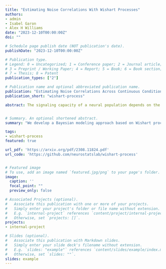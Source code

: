 ```yaml
---
title: "Estimating Noise Correlations With Wishart Processes"
authors:
- admin
- Isabel Garon
- Alex H Williams
date: "2023-12-10T00:00:00Z"
doi: ""

# Schedule page publish date (NOT publication's date).
publishDate: "2023-12-10T00:00:00Z"

# Publication type.
# Legend: 0 = Uncategorized; 1 = Conference paper; 2 = Journal article;
# 3 = Preprint / Working Paper; 4 = Report; 5 = Book; 6 = Book section;
# 7 = Thesis; 8 = Patent
publication_types: ["2"]

# Publication name and optional abbreviated publication name.
publication: "Estimating Noise Correlations Across Continuous Conditions With Wishart Processes"
publication_short: "wishart-process"

abstract: The signaling capacity of a neural population depends on the scale and orientation of its covariance across trials. Estimating this "noise" covariance is challenging and is thought to require a large number of stereotyped trials. New approaches are therefore needed to interrogate the structure of neural noise across rich, naturalistic behaviors and sensory experiences, with few trials per condition. Here, we exploit the fact that conditions are smoothly parameterized in many experiments and leverage Wishart process models to pool statistical power from trials in neighboring conditions. We demonstrate that these models perform favorably on experimental data from the mouse visual cortex and monkey motor cortex relative to standard covariance estimators. Moreover, they produce smooth estimates of covariance as a function of stimulus parameters, enabling estimates of noise correlations in entirely unseen conditions as well as continuous estimates of Fisher information--a commonly used measure of signal fidelity. Together, our results suggest that Wishart processes are broadly applicable tools for quantification and uncertainty estimation of noise correlations in trial-limited regimes, paving the way toward understanding the role of noise in complex neural computations and behavior.


# Summary. An optional shortened abstract.
summary: "We develop a Bayesian modeling approach based on Wishart processes to accurately estimate noise correlations with very few trials by exploiting the smoothness of covariance change across neighboring conditions."

tags:
- wishart-process
featured: true

url_pdf: 'https://arxiv.org/pdf/2308.11824.pdf'
url_code: 'https://github.com/neurostatslab/wishart-process'


# Featured image
# To use, add an image named `featured.jpg/png` to your page's folder. 
image:
  caption: ''
  focal_point: ""
  preview_only: false

# Associated Projects (optional).
#   Associate this publication with one or more of your projects.
#   Simply enter your project's folder or file name without extension.
#   E.g. `internal-project` references `content/project/internal-project/index.md`.
#   Otherwise, set `projects: []`.
projects:
- internal-project

# Slides (optional).
#   Associate this publication with Markdown slides.
#   Simply enter your slide deck's filename without extension.
#   E.g. `slides: "example"` references `content/slides/example/index.md`.
#   Otherwise, set `slides: ""`.
slides: example
---
```

